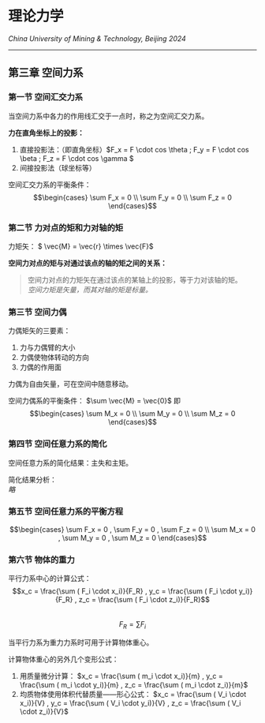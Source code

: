 # 理论力学

*China University of Mining & Technology, Beijing 2024*  

-------------

## 第三章 空间力系  

### 第一节 空间汇交力系

当空间力系中各力的作用线汇交于一点时，称之为空间汇交力系。  

**力在直角坐标上的投影：**  
1. 直接投影法：（即直角坐标）$F_x = F \cdot cos \theta ; F_y = F \cdot cos \beta ; F_z = F \cdot cos \gamma $  
2. 间接投影法（球坐标等）  

空间汇交力系的平衡条件：  
$$\begin{cases}
\sum F_x = 0 \\
\sum F_y = 0 \\
\sum F_z = 0
\end{cases}$$  

### 第二节 力对点的矩和力对轴的矩  

力矩矢： $ \vec{M} = \vec{r} \times \vec{F}$  

**空间力对点的矩与对通过该点的轴的矩之间的关系：**  
> 空间力对点的力矩矢在通过该点的某轴上的投影，等于力对该轴的矩。  
> *空间力矩是矢量，而其对轴的矩是标量。*  

### 第三节 空间力偶  

力偶矩矢的三要素：
1. 力与力偶臂的大小  
2. 力偶使物体转动的方向  
3. 力偶的作用面  

力偶为自由矢量，可在空间中随意移动。  

空间力偶系的平衡条件： $\sum \vec{M} = \vec{0}$ 即  
$$\begin{cases}
    \sum M_x = 0 \\
    \sum M_y = 0 \\
    \sum M_z = 0
\end{cases}$$  

### 第四节 空间任意力系的简化  

空间任意力系的简化结果：主失和主矩。  

简化结果分析：  
*略*  

### 第五节 空间任意力系的平衡方程  

$$\begin{cases}
    \sum F_x = 0 , \sum F_y = 0 , \sum F_z = 0 \\
    \sum M_x = 0 , \sum M_y = 0 , \sum M_z = 0
\end{cases}$$  

### 第六节 物体的重力  

平行力系中心的计算公式：  
$$x_c = \frac{\sum ( F_i \cdot x_i)}{F_R} , y_c = \frac{\sum ( F_i \cdot y_i)}{F_R} , z_c = \frac{\sum ( F_i \cdot z_i)}{F_R}$$  
$$ F_R = \sum F_i $$  

当平行力系为重力力系时可用于计算物体重心。  

计算物体重心的另外几个变形公式：  
1. 用质量微分计算： $x_c = \frac{\sum ( m_i \cdot x_i)}{m} , y_c = \frac{\sum ( m_i \cdot y_i)}{m} , z_c = \frac{\sum ( m_i \cdot z_i)}{m}$  
2. 均质物体使用体积代替质量——形心公式： $x_c = \frac{\sum ( V_i \cdot x_i)}{V} , y_c = \frac{\sum ( V_i \cdot y_i)}{V} , z_c = \frac{\sum ( V_i \cdot z_i)}{V}$  

